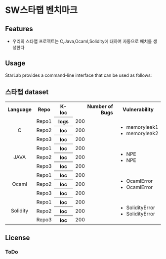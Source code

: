 # SW스타랩 벤치마크

## Features
- 우리의 스타랩 프로젝트는 C,Java,Ocaml,Solidity에 대하여 자동으로 패치를 생성한다


## Usage
StarLab provides a command-line interface that can be used as follows:

## 스타랩 dataset
<table>
  <tbody>
    <tr>
      <th>Language</th>
      <th align="center">Repo</th>
      <th align="center">K-loc</th>
      <th align="right">Number of Bugs</th>
      <th align="center">Vulnerability</th>
    </tr>
  <tr>
    <td align="center" rowspan="3">C</td>
    <td>Repo1</td>
    <th align="center">logs</th>
    <td>200</td>
    <td rowspan="3">
    <ul>
          <li>memoryleak1</li>
          <li>memoryleak2</li>
    </ul>
    </td> 
  </tr>
  <tr>
    <td>Repo2</td>
    <th align="center">loc</th>
    <td>200</td>
    
  </tr>
  <tr>
    <td>Repo3</td>
    <th align="center">loc</th>
    <td>200</td>  
  </tr>
  <tr>
    <td align="center" rowspan="3">JAVA</td>
    <td>Repo1</td>
    <th align="center">loc</th>
    <td>200</td>
    <td rowspan="3">
    <ul>
          <li>NPE</li>
          <li>NPE</li>
    </ul>
    </td> 
  </tr>
  <tr>
    <td>Repo2</td>
    <th align="center">loc</th>
    <td>200</td>
    
  </tr>
  <tr>
    <td>Repo3</td>
    <th align="center">loc</th>
    <td>200</td>  
  </tr>
  <tr>
    <td align="center" rowspan="3">Ocaml</td>
    <td>Repo1</td>
    <th align="center">loc</th>
    <td>200</td>
    <td rowspan="3">
    <ul>
          <li>OcamlError</li>
          <li>OcamlError</li>
    </ul>
    </td> 
  </tr>
  <tr>
    <td>Repo2</td>
    <th align="center">loc</th>
    <td>200</td>
    
  </tr>
  <tr>
    <td>Repo3</td>
    <th align="center">loc</th>
    <td>200</td>  
  </tr>
  <tr>
    <td align="center" rowspan="3">Solidity</td>
    <td>Repo1</td>
    <th align="center">loc</th>
    <td>200</td>
    <td rowspan="3">
    <ul>
          <li>SolidityError</li>
          <li>SolidityError</li>
    </ul>
    </td> 
  </tr>
  <tr>
    <td>Repo2</td>
    <th align="center">loc</th>
    <td>200</td>
    
  </tr>
  <tr>
    <td>Repo3</td>
    <th align="center">loc</th>
    <td>200</td>  
  </tr>
 
  
  </tbody>
</table>


  

## License
### ToDo
